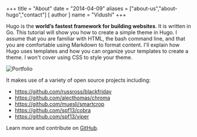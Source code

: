 +++
title = "About"
date = "2014-04-09"
aliases = ["about-us","about-hugo","contact"]
[ author ]
  name = "Vidushi"
+++

Hugo is the **world’s fastest framework for building websites**. It is written in Go.
This tutorial will show you how to create a simple theme in Hugo. I assume that you are familiar with HTML, the bash command line, and that you are comfortable using Markdown to format content. I'll explain how Hugo uses templates and how you can organize your templates to create a theme. I won't cover using CSS to style your theme.

![Portfolio](/img/uk.jpg)

It makes use of a variety of open source projects including:

- https://github.com/russross/blackfriday
- https://github.com/alecthomas/chroma
- https://github.com/muesli/smartcrop
- https://github.com/spf13/cobra
- https://github.com/spf13/viper

Learn more and contribute on [GitHub](https://github.com/gohugoio).

